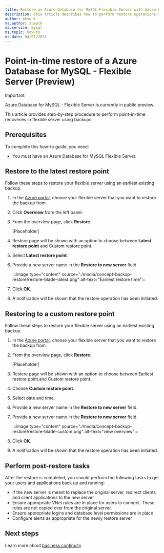 ```yaml
---
title: Restore an Azure Database for MySQL Flexible Server with Azure CLI 
description: This article describes how to perform restore operations in Azure Database for MySQL Flexible server through the Azure CLI.
author: mksuni
ms.author: sumuth
ms.service: mysql
ms.topic: how-to
ms.date: 04/01/2021
---
```


# Point-in-time restore of a Azure Database for MySQL - Flexible Server (Preview)


> [!IMPORTANT]
> Azure Database for MySQL - Flexible Server is currently in public preview.

This article provides step-by-step procedure to perform point-in-time recoveries in flexible server using backups.

## Prerequisites

To complete this how-to guide, you need:

-   You must have an Azure Database for MySQL Flexible Server.

## Restore to the latest restore point

Follow these steps to restore your flexible server using an earliest existing backup.

1.  In the [Azure portal](https://portal.azure.com/), choose your flexible server that you want to restore the backup from.

2.  Click **Overview** from the left panel.

3.  From the overview page, click **Restore**.

    [Placeholder]

4.  Restore page will be shown with an option to choose between **Latest restore point** and Custom restore point.

5.  Select **Latest restore point**.


6.  Provide a new server name in the **Restore to new server** field.

    :::image type="content" source="./media/concept-backup-restore/restore-blade-latest.png" alt-text="Earliest restore time":::

8.  Click **OK**.

9.  A notification will be shown that the restore operation has been initiated.

## Restoring to a custom restore point

Follow these steps to restore your flexible server using an earliest existing backup.

1.  In the [Azure portal](https://portal.azure.com/), choose your flexible server that you want to restore the backup from.

2.  From the overview page, click **Restore**.

    [Placeholder]

3.  Restore page will be shown with an option to choose between Earliest restore point and Custom restore point.

4.  Choose **Custom restore point**.

5.  Select date and time.

6.  Provide a new server name in the **Restore to new server** field.

6.  Provide a new server name in the **Restore to new server** field.

    :::image type="content" source="./media/concept-backup-restore/restore-blade-custom.png" alt-text="view overview":::

7.  Click **OK**.

8.  A notification will be shown that the restore operation has been initiated.


## Perform post-restore tasks
After the restore is completed, you should perform the following tasks to get your users and applications back up and running:

- If the new server is meant to replace the original server, redirect clients and client applications to the new server
- Ensure appropriate VNet rules are in place for users to connect. These rules are not copied over from the original server.
- Ensure appropriate logins and database level permissions are in place
- Configure alerts as appropriate for the newly restore server


## Next steps
Learn more about [business continuity](concepts-business-continuity.md)
